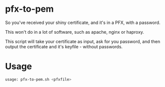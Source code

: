 # pfx-to-pem

So you've received your shiny certificate, and it's in a PFX, with a password.

This won't do in a lot of software, such as apache, nginx or haproxy.

This script will take your certificate as input, ask for you password, and then output the certificate and it's keyfile - without passwords.

# Usage

```bash
usage: pfx-to-pem.sh <pfxfile>
```

